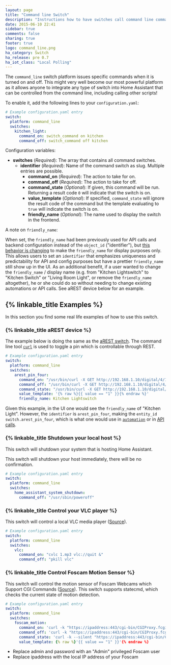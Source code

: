 ```yaml
---
layout: page
title: "Command line Switch"
description: "Instructions how to have switches call command line commands."
date: 2015-06-10 22:41
sidebar: true
comments: false
sharing: true
footer: true
logo: command_line.png
ha_category: Switch
ha_release: pre 0.7
ha_iot_class: "Local Polling"
---
```



The `command_line` switch platform issues specific commands when it is turned on and off. This might very well become our most powerful platform as it allows anyone to integrate any type of switch into Home Assistant that can be controlled from the command line, including calling other scripts!

To enable it, add the following lines to your `configuration.yaml`:

```yaml
# Example configuration.yaml entry
switch:
  platform: command_line
  switches:
    kitchen_light:
      command_on: switch_command on kitchen
      command_off: switch_command off kitchen
```

Configuration variables:

- **switches** (*Required*): The array that contains all command switches.
  - **identifier** (*Required*): Name of the command switch as slug. Multiple entries are possible.
    - **command_on** (*Required*): The action to take for on.
    - **command_off** (*Required*): The action to take for off.
    - **command_state** (*Optional*): If given, this command will be run. Returning a result code `0` will indicate that the switch is on.
    - **value_template** (*Optional*): If specified, `command_state` will ignore the result code of the command but the template evaluating to `true` will indicate the switch is on.
    - **friendly_name** (*Optional*): The name used to display the switch in the frontend.

A note on `friendly_name`:

When set, the `friendly_name` had been previously used for API calls and backend configuration instead of the `object_id` ("identifier"), but [this behavior is changing](https://github.com/home-assistant/home-assistant/pull/4343) to make the `friendly_name` for display purposes only. This allows users to set an `identifier` that emphasizes uniqueness and predictability for API and config purposes but have a prettier `friendly_name` still show up in the UI. As an additional benefit, if a user wanted to change the `friendly_name` / display name (e.g. from "Kitchen Lightswitch" to "Kitchen Switch" or "Living Room Light", or remove the `friendly_name` altogether), he or she could do so without needing to change existing automations or API calls. See aREST device below for an example. 

## {% linkable_title Examples %}

In this section you find some real life examples of how to use this switch.

### {% linkable_title aREST device %}

The example below is doing the same as the [aREST switch](/components/switch.arest/). The command line tool [`curl`](http://curl.haxx.se/) is used to toggle a pin which is controllable through REST.

```yaml
# Example configuration.yaml entry
switch:
  platform: command_line
  switches:
    arest_pin_four:
      command_on: "/usr/bin/curl -X GET http://192.168.1.10/digital/4/1"
      command_off: "/usr/bin/curl -X GET http://192.168.1.10/digital/4/0"
      command_state: "/usr/bin/curl -X GET http://192.168.1.10/digital/4"
      value_template: '{% raw %}{{ value == "1" }}{% endraw %}'
      friendly_name: Kitchen Lightswitch
```

Given this example, in the UI one would see the `friendly_name` of "Kitchen Light". However, the `identifier` is `arest_pin_four`, making the `entity_id` `switch.arest_pin_four`, which is what one would use in [`automation`](https://home-assistant.io/components/automation/) or in [API calls](https://home-assistant.io/developers/).

### {% linkable_title Shutdown your local host %}

This switch will shutdown your system that is hosting Home Assistant.

<p class='note warning'>
This switch will shutdown your host immediately, there will be no confirmation.
</p>


```yaml
# Example configuration.yaml entry
switch:
  platform: command_line
  switches:
    home_assistant_system_shutdown:
      command_off: "/usr/sbin/poweroff"
```

### {% linkable_title Control your VLC player %}

This switch will control a local VLC media player ([Source](https://community.home-assistant.io/t/vlc-player/106)). 


```yaml
# Example configuration.yaml entry
switch:
  platform: command_line
  switches:
    vlc:
      command_on: "cvlc 1.mp3 vlc://quit &"
      command_off: "pkill vlc"
```

### {% linkable_title Control Foscam Motion Sensor %}

This switch will control the motion sensor of Foscam Webcams which Support CGI Commands ([Source](http://www.ipcamcontrol.net/files/Foscam%20IPCamera%20CGI%20User%20Guide-V1.0.4.pdf)). This switch supports statecmd, which checks the current state of motion detection.

```yaml
# Example configuration.yaml entry
switch:
  platform: command_line
  switches:
    foscam_motion:
      command_on: 'curl -k "https://ipaddress:443/cgi-bin/CGIProxy.fcgi?cmd=setMotionDetectConfig&isEnable=1&usr=admin&pwd=password"'
      command_off: 'curl -k "https://ipaddress:443/cgi-bin/CGIProxy.fcgi?cmd=setMotionDetectConfig&isEnable=0&usr=admin&pwd=password"'
      command_state: 'curl -k --silent "https://ipaddress:443/cgi-bin/CGIProxy.fcgi?cmd=getMotionDetectConfig&usr=admin&pwd=password" | grep -oP "(?<=isEnable>).*?(?=</isEnable>)"'
      value_template: {% raw %}'{{ value == "1" }}'{% endraw %}
```

- Replace admin and password with an "Admin" privileged Foscam user
- Replace ipaddress with the local IP address of your Foscam
